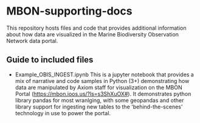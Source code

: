 # MBON-supporting-docs
This repository hosts files and code that provides additional information about how data are visualized in the Marine Biodiversity Observation Network data portal.

## Guide to included files

* Example_OBIS_INGEST.ipynb 
    This is a jupyter notebook that provides a mix of narrative and code samples in Python (3+) demonstrating how data are manipulated by Axiom staff for visualization on the MBON Portal (https://mbon.ioos.us/?ls=s3ShXuOX#). It demonstrates python library pandas for most wranlging, with some geopandas and other library support for ingesting new tables to the 'behind-the-scenes' technology in use to power the portal.
  
